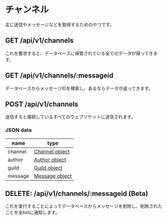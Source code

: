 # チャンネル

主に送信やメッセージなどを取得するためのやつです。

## GET /api/v1/channels

これを要求すると、データベースに保管されている全てのデータが帰ってきます。

## GET /api/v1/channels/:messageid

データベースからメッセージIDを検索し、あるならデータが返ってきます。

## POST /api/v1/channels

送信すると接続しているすべてのウェブソケットに送信されます。

### JSON data

| name    | type                             |
| ---     | ---                              |
| channel | [Channel object](/types/channel) |
| author  | [Author object](/types/author)   |
| guild   | [Guild object](/types/guild)     |
| message | [Message object](/types/message) |

## DELETE: /api/v1/channels/:messageid (Beta)

これを実行することによってデータベースからメッセージを削除し、削除されたことを全botに通知します。
